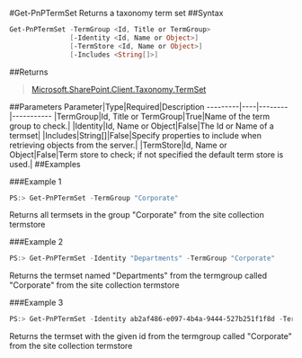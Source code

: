 #Get-PnPTermSet
Returns a taxonomy term set
##Syntax
```powershell
Get-PnPTermSet -TermGroup <Id, Title or TermGroup>
               [-Identity <Id, Name or Object>]
               [-TermStore <Id, Name or Object>]
               [-Includes <String[]>]
```


##Returns
>[Microsoft.SharePoint.Client.Taxonomy.TermSet](https://msdn.microsoft.com/en-us/library/microsoft.sharepoint.client.taxonomy.termset.aspx)

##Parameters
Parameter|Type|Required|Description
---------|----|--------|-----------
|TermGroup|Id, Title or TermGroup|True|Name of the term group to check.|
|Identity|Id, Name or Object|False|The Id or Name of a termset|
|Includes|String[]|False|Specify properties to include when retrieving objects from the server.|
|TermStore|Id, Name or Object|False|Term store to check; if not specified the default term store is used.|
##Examples

###Example 1
```powershell
PS:> Get-PnPTermSet -TermGroup "Corporate"
```
Returns all termsets in the group "Corporate" from the site collection termstore

###Example 2
```powershell
PS:> Get-PnPTermSet -Identity "Departments" -TermGroup "Corporate"
```
Returns the termset named "Departments" from the termgroup called "Corporate" from the site collection termstore

###Example 3
```powershell
PS:> Get-PnPTermSet -Identity ab2af486-e097-4b4a-9444-527b251f1f8d -TermGroup "Corporate
```
Returns the termset with the given id from the termgroup called "Corporate" from the site collection termstore
